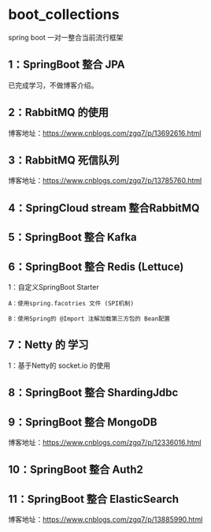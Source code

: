 # boot_collections

spring boot 一对一整合当前流行框架

## 1：SpringBoot 整合 JPA

  已完成学习，不做博客介绍。

## 2：RabbitMQ 的使用

博客地址：https://www.cnblogs.com/zgq7/p/13692616.html

## 3：RabbitMQ 死信队列

博客地址：https://www.cnblogs.com/zgq7/p/13785760.html

## 4：SpringCloud stream 整合RabbitMQ

## 5：SpringBoot 整合 Kafka

## 6：SpringBoot 整合 Redis (Lettuce)
  
  1：自定义SpringBoot Starter
  
    A：使用spring.facotries 文件 (SPI机制)
    
    B：使用Spring的 @Import 注解加载第三方包的 Bean配置
    
## 7：Netty 的 学习
  
  1：基于Netty的 socket.io 的使用

## 8：SpringBoot 整合 ShardingJdbc

## 9：SpringBoot 整合 MongoDB

博客地址：https://www.cnblogs.com/zgq7/p/12336016.html

## 10：SpringBoot 整合 Auth2

## 11：SpringBoot 整合 ElasticSearch

博客地址：https://www.cnblogs.com/zgq7/p/13885990.html
